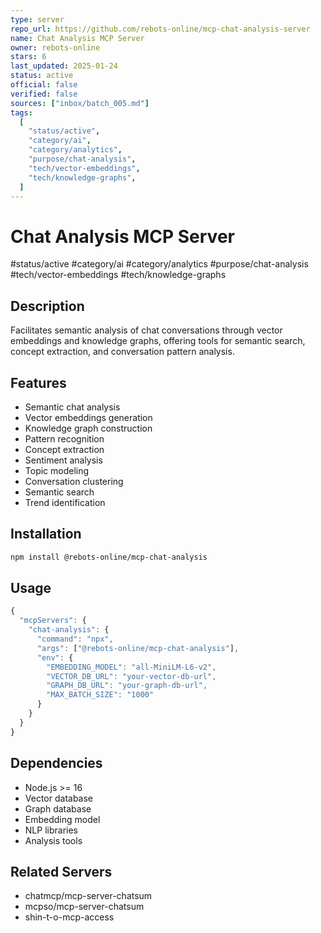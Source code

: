 ```yaml
---
type: server
repo_url: https://github.com/rebots-online/mcp-chat-analysis-server
name: Chat Analysis MCP Server
owner: rebots-online
stars: 6
last_updated: 2025-01-24
status: active
official: false
verified: false
sources: ["inbox/batch_005.md"]
tags:
  [
    "status/active",
    "category/ai",
    "category/analytics",
    "purpose/chat-analysis",
    "tech/vector-embeddings",
    "tech/knowledge-graphs",
  ]
---
```


# Chat Analysis MCP Server

#status/active #category/ai #category/analytics #purpose/chat-analysis #tech/vector-embeddings #tech/knowledge-graphs

## Description

Facilitates semantic analysis of chat conversations through vector embeddings and knowledge graphs, offering tools for semantic search, concept extraction, and conversation pattern analysis.

## Features

- Semantic chat analysis
- Vector embeddings generation
- Knowledge graph construction
- Pattern recognition
- Concept extraction
- Sentiment analysis
- Topic modeling
- Conversation clustering
- Semantic search
- Trend identification

## Installation

```bash
npm install @rebots-online/mcp-chat-analysis
```

## Usage

```javascript
{
  "mcpServers": {
    "chat-analysis": {
      "command": "npx",
      "args": ["@rebots-online/mcp-chat-analysis"],
      "env": {
        "EMBEDDING_MODEL": "all-MiniLM-L6-v2",
        "VECTOR_DB_URL": "your-vector-db-url",
        "GRAPH_DB_URL": "your-graph-db-url",
        "MAX_BATCH_SIZE": "1000"
      }
    }
  }
}
```

## Dependencies

- Node.js >= 16
- Vector database
- Graph database
- Embedding model
- NLP libraries
- Analysis tools

## Related Servers

- chatmcp/mcp-server-chatsum
- mcpso/mcp-server-chatsum
- shin-t-o-mcp-access

